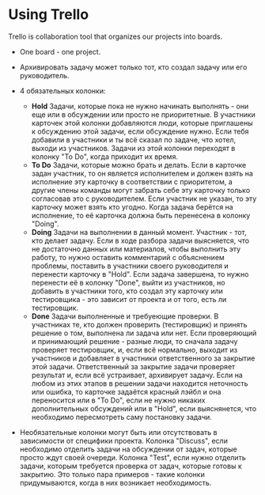 Using Trello
============

Trello is collaboration tool that organizes our projects into boards.

* One board - one project.

* Архивировать задачу может только тот, кто создал задачу или его руководитель.

* 4 обязательных колонки:
    * **Hold**
      Задачи, которые пока не нужно начинать выполнять - они еще или в обсуждении или просто не приоритетные. В участники карточек этой колонки добавляются люди, которые приглашены к обсуждению этой задачи, если обсуждение нужно. Если тебя добавили в участники и ты всё сказал по задаче, что хотел, выходи из участников. Задачи из этой колонки переходят в колонку "To Do", когда приходит их время.
    * **To Do**
      Задачи, которые можно брать и делать. Если в карточке задан участник, то он является исполнителем и должен взять на исполнение эту карточку в соответствии с приоритетом, а другие члены команды могут забрать себе эту карточку только согласовав это с руководителем. Если участник не указан, то эту карточку может взять кто угодно. Когда задача берётся на исполнение, то её карточка должна быть перенесена в колонку "Doing".
    * **Doing**
      Задачи на выполнении в данный момент. Участник - тот, кто делает задачу. Если в ходе разбора задачи выясняется, что не достаточно данных или материалов, чтобы выполнить эту работу, то нужно оставить комментарий с объяснением проблемы, поставить в участники своего руководителя и перенести карточку в "Hold". Если задача завершена, то нужно перенести её в колонку "Done", выйти из участников, но добавить в участники того, кто создал эту карточку или тестировщика - это зависит от проекта и от того, есть ли тестировщик.
    * **Done**
      Задачи выполненные и требуеющие проверки. В участниках те, кто должен проверить (тестировщик) и принять решение о том, выполнена ли задача или нет. Если проверяющий и принимающий решение - разные люди, то сначала задачу проверяет тестировщик, и, если всё нормально, выходит из участников и добавляет в участники ответственного за закрытие этой задачи. Ответственный за закрытие задачи проверяет результат и, если всё устраивает, архивирует задачу. Если на любом из этих этапов в решении задачи находится неточность или ошибка, то карточке задаётся красный лэйбл и она переносится или в "To Do", если не нужно никаких дополнительных обсуждений или в "Hold", если выяснянется, что необходимо пересмотреть саму постановку задачи.

* Необязательные колонки могут быть или отсутствовать в зависимости от специфики проекта. Колонка "Discuss", если необходимо отделить задачи на обсуждении от задач, которые просто ждут своей очереди. Колонка "Test", если нужно отделить задачи, которым требуется проверка от задач, которые готовы к закрытию. Это только пара примеров - такие колонки придумываются, когда в них возникает необходимость.